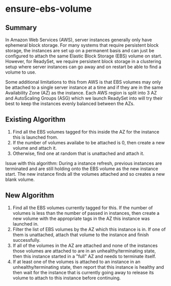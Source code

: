 # ensure-ebs-volume

## Summary
In Amazon Web Services (AWS), server instances generally only have ephemeral
block storage. For many systems that require persistent block storage, the
instances are set up on a permanent basis and can just be configured to
attach the same Elastic Block Storage (EBS) volume on start. However, for
ReadySet, we require persistent block storage in a clustering setup where
server instances can go away and on restart be able to find a volume to use.

Some additional limitations to this from AWS is that EBS volumes may only be
attached to a single server instance at a time and if they are in the same
Availability Zone (AZ) as the instance. Each AWS region is split into 3 AZ and
AutoScaling Groups (ASG) which we launch ReadySet into will try their best to
keep the instances evenly balanced between the AZs.

## Existing Algorithm

1. Find all the EBS volumes tagged for this inside the AZ for the instance this
    is launched from.
2. If the number of volumes availabe to be attached is 0, then create a new
    volume and attach it.
3. Otherwise, find one at random that is unattached and attach it.

Issue with this algorithm: During a instance refresh, previous instances are
terminated and are still holding onto the EBS volume as the new instance start.
The new instance finds all the volumes attached and so creates a new blank
volume.

## New Algorithm

1. Find all the EBS volumes currently tagged for this. If the number of volumes
    is less than the number of passed in instances, then create a new volume
    with the appropriate tags in the AZ this instance was launched in.
2. Filter the list of EBS volumes by the AZ which this instance is in. If one
    of them is unattached, attach that volume to the instance and finish
    successfully.
3. If all of the volumes in the AZ are attached and none of the instances those
    volumes are attached to are in an unhealthy/terminating state, then this
    instance started in a "full" AZ and needs to terminate itself.
4. If at least one of the volumes is attached to an instance in an
    unhealthy/terminating state, then report that this instance is healthy and
    then wait for the instance that is currently going away to release its
    volume to attach to this instance before continuing.
